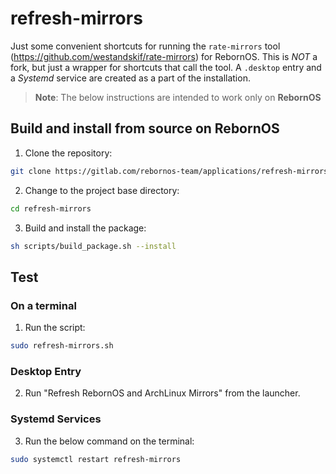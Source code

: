 # refresh-mirrors

Just some convenient shortcuts for running the `rate-mirrors` tool (https://github.com/westandskif/rate-mirrors) for RebornOS. This is *NOT* a fork, but just a wrapper for shortcuts that call the tool. A `.desktop` entry and a *Systemd* service are created as a part of the installation.

> **Note**: The below instructions are intended to work only on **RebornOS**

## Build and install from source on RebornOS

1. Clone the repository:
``` bash
git clone https://gitlab.com/rebornos-team/applications/refresh-mirrors.git
```

2. Change to the project base directory:
``` bash
cd refresh-mirrors
```

3. Build and install the package:
``` bash
sh scripts/build_package.sh --install
```

## Test

### On a terminal

1. Run the script: 
``` bash
sudo refresh-mirrors.sh
```

### Desktop Entry

2. Run "Refresh RebornOS and ArchLinux Mirrors" from the launcher.

### Systemd Services

3. Run the below command on the terminal:

```bash
sudo systemctl restart refresh-mirrors
```
